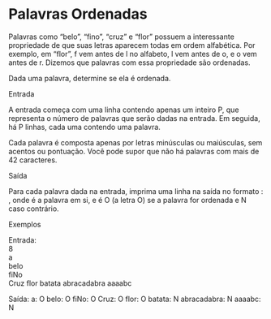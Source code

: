# Palavras Ordenadas


Palavras como “belo”, “fino”, “cruz” e “flor” possuem a interessante propriedade de que suas letras aparecem todas em ordem alfabética. Por exemplo, em “flor”, f vem antes de l no alfabeto, l vem antes de o, e o vem antes de r. Dizemos que palavras com essa propriedade são ordenadas.

Dada uma palavra, determine se ela é ordenada.

Entrada

A entrada começa com uma linha contendo apenas um inteiro P, que representa o número de palavras que serão dadas na entrada. Em seguida, há P linhas, cada uma contendo uma palavra.

Cada palavra é composta apenas por letras minúsculas ou maiúsculas, sem acentos ou pontuação. Você pode supor que não há palavras com mais de 42 caracteres.

Saída

Para cada palavra dada na entrada, imprima uma linha na saída no formato <palavra>: <r>, onde <palavra> é a palavra em si, e <r> é O (a letra O) se a palavra for ordenada e N caso contrário.

Exemplos

Entrada: <br>
8 <br>
a <br>
belo <br>
fiNo <br>
Cruz
flor
batata
abracadabra
aaaabc

Saída:
a: O
belo: O
fiNo: O
Cruz: O
flor: O
batata: N
abracadabra: N
aaaabc: N
